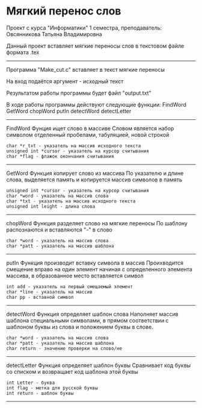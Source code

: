 # Мягкий перенос слов

Проект с курса "Информатики" 1 семестра, преподаватель: Овсянникова Татьяна Владимировна

Данный проект вставляет мягкие переносы слов в текстовом файле формата .tex

---

Программа "Make_cut.c" вставляет в текст мягкие переносы

На вход подаётся аргумент - исходный текст

Результатом работы программы будет файл "output.txt"

В ходе работы программы действуют следующие функции:
	FindWord
	GetWord
	chopWord
	putIn
	detectWord
	detectLetter

---

FindWord
    Фунция ищет слово в массиве
    Словом является набор символом отделенный пробелами, табуляцией, новой строкой

    char *r_txt - указатель на массив исходного текста
    unsigned int *cursor - указатель на курсор считывания
    char *flag - флажок окончания считывания

---

GetWord
    Функция копирует слово из массива
    По указателю и длине слова, выделяется память и копируется массив символов в память

    unsigned int *cursor - указатель на курсор считывания
    char *word - указатель на массив слова
    char *txt - указатель на массив исходного текста
    unsigned int leight - длина слова

---

chopWord
    Функция разделяет слово на мягкие переносы
    По шаблону распознаются и вставляются "\-" в слово

    char *word - указатель на массив слова
    char *patt - указатель на массив шаблона

---

putIn
    Функция производит вставку символа в массив
    Проихводится смещение вправо на один элемент начиная с определенного элемента массива, в образованное место вставляется символ

    int add - указатель на первый смещаемый элемент
    char *line - указатель на массив
    char pp - вставной символ

---

detectWord
    Функция определяет шаблон слова
    Наполняет массив шаблона специальными символами, в прямом соответствии с шаблоном буквы из слова и положением буквы в слове.

    char *word - указатель на массив слова
    char *patt - указатель на массив шаблона
    char return - значение проверки на слово/не

---

detectLetter
    Функция определяет шаблон буквы
    Сравнивает код буквы со списком и возвращает код шаблона этой буквы

    int Letter - буква
    int flag - метка для русской буквы
    int return - шаблон буквы

---